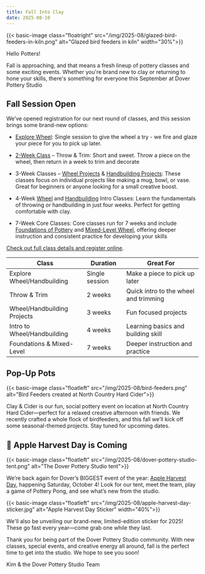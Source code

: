 ```yaml
---
title: Fall Into Clay
date: 2025-08-10
---
```


{{< basic-image class="floatright" src="/img/2025-08/glazed-bird-feeders-in-kiln.png" alt="Glazed bird feeders in kiln" width="30%">}}

Hello Potters!

Fall is approaching, and that means a fresh lineup of pottery classes and some exciting events. Whether you're brand new to clay or returning to hone your skills, there's something for everyone this September at Dover Pottery Studio

<!--more-->

## Fall Session Open

We’ve opened registration for our next round of classes, and this session brings some brand-new options:

- [Explore Wheel](https://doverpotterystudio.kilnfire.com/classes/explore-wheel): Single session to give the wheel a try - we fire and glaze your piece for you to pick up later.

- [2-Week Class](https://doverpotterystudio.kilnfire.com/classes/throw-trim) – Throw & Trim: Short and sweet. Throw a piece on the wheel, then return in a week to trim and decorate

- 3-Week Classes – [Wheel Projects](https://doverpotterystudio.kilnfire.com/classes/wheel-projects) & [Handbuilding Projects](https://doverpotterystudio.kilnfire.com/classes/handbuilding-projects): These classes focus on individual projects like making a mug, bowl, or vase. Great for beginners or anyone looking for a small creative boost.

- 4-Week [Wheel](https://doverpotterystudio.kilnfire.com/classes/intro-to-wheel) and [Handbuilding](https://doverpotterystudio.kilnfire.com/classes/intro-to-handbuilding) Intro Classes: Learn the fundamentals of throwing or handbuilding in just four weeks. Perfect for getting comfortable with clay.

- 7-Week Core Classes: Core classes run for 7 weeks and include [Foundations of Pottery](https://doverpotterystudio.kilnfire.com/classes/foundations-of-pottery) and [Mixed-Level Wheel](https://doverpotterystudio.kilnfire.com/classes/mixed-level-wheel), offering deeper instruction and consistent practice for developing your skills

[Check out full class details and register online](https://doverpotterystudio.kilnfire.com/classes).


| Class | Duration | Great For |
|---|---|---|
| Explore Wheel/Handbuilding | Single session | Make a piece to pick up later |
| Throw & Trim | 2 weeks | Quick intro to the wheel and trimming |
| Wheel/Handbuilding Projects | 3 weeks | Fun focused projects |
| Intro to Wheel/Handbuilding | 4 weeks | Learning basics and building skill |
| Foundations & Mixed-Level | 7 weeks | Deeper instruction and practice |

## Pop-Up Pots

{{< basic-image class="floatleft" src="/img/2025-08/bird-feeders.png" alt="Bird Feeders created at North Country Hard Cider">}}

Clay & Cider is our fun, social pottery event on location at North Country Hard Cider—perfect for a relaxed creative afternoon with friends. We recently crafted a whole flock of birdfeeders, and this fall we’ll kick off some seasonal-themed projects. Stay tuned for upcoming dates.

## 🍎 Apple Harvest Day is Coming

{{< basic-image class="floatleft" src="/img/2025-08/dover-pottery-studio-tent.png" alt="The Dover Pottery Studio tent">}}

We’re back again for Dover’s BIGGEST event of the year: [Apple Harvest Day](https://www.dovernh.org/apple-harvest-day), happening Saturday, October 4! Look for our tent, meet the team, play a game of Pottery Pong, and see what’s new from the studio.

{{< basic-image class="floatleft" src="/img/2025-08/apple-harvest-day-sticker.jpg" alt="Apple Harvest Day Sticker" width="40%">}}

We'll also be unveiling our brand-new, limited-edition sticker for 2025! These go fast every year—come grab one while they last.

Thank you for being part of the Dover Pottery Studio community. With new classes, special events, and creative energy all around, fall is the perfect time to get into the studio. We hope to see you soon!

Kim & the Dover Pottery Studio Team